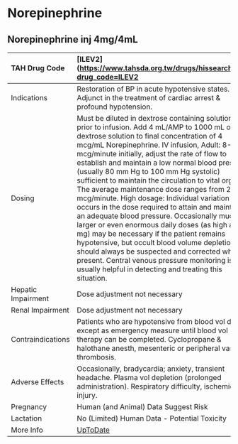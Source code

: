 # Norepinephrine

## Norepinephrine inj 4mg/4mL

| TAH Drug Code      | [ILEV2](https://www.tahsda.org.tw/drugs/hissearch.php?drug_code=ILEV2                                                                                                                                                                                                                                                                                                                                                                                                                                                                                                                                                                                                                                                                                                                                                                                                                                 |
|:-------------------|:------------------------------------------------------------------------------------------------------------------------------------------------------------------------------------------------------------------------------------------------------------------------------------------------------------------------------------------------------------------------------------------------------------------------------------------------------------------------------------------------------------------------------------------------------------------------------------------------------------------------------------------------------------------------------------------------------------------------------------------------------------------------------------------------------------------------------------------------------------------------------------------------------|
| Indications        | Restoration of BP in acute hypotensive states. Adjunct in the treatment of cardiac arrest & profound hypotension.                                                                                                                                                                                                                                                                                                                                                                                                                                                                                                                                                                                                                                                                                                                                                                                     |
| Dosing             | Must be diluted in dextrose containing solutions prior to infusion. Add 4 mL/AMP to 1000 mL of 5% dextrose solution to final concentration of 4 mcg/mL Norepinephrine. IV infusion, Adult: 8-12 mcg/minute initially, adjust the rate of flow to establish and maintain a low normal blood pressure (usually 80 mm Hg to 100 mm Hg systolic) sufficient to maintain the circulation to vital organs. The average maintenance dose ranges from 2-4 mcg/minute. High dosage: Individual variation occurs in the dose required to attain and maintain an adequate blood pressure. Occasionally much larger or even enormous daily doses (as high as 68 mg) may be necessary if the patient remains hypotensive, but occult blood volume depletion should always be suspected and corrected when present. Central venous pressure monitoring is usually helpful in detecting and treating this situation. |
| Hepatic Impairment | Dose adjustment not necessary                                                                                                                                                                                                                                                                                                                                                                                                                                                                                                                                                                                                                                                                                                                                                                                                                                                                         |
| Renal Impairment   | Dose adjustment not necessary                                                                                                                                                                                                                                                                                                                                                                                                                                                                                                                                                                                                                                                                                                                                                                                                                                                                         |
| Contraindications  | Patients who are hypotensive from blood vol deficits except as emergency measure until blood vol therapy can be completed. Cyclopropane & halothane anesth, mesenteric or peripheral vascular thrombosis.                                                                                                                                                                                                                                                                                                                                                                                                                                                                                                                                                                                                                                                                                             |
| Adverse Effects    | Occasionally, bradycardia; anxiety, transient headache. Plasma vol depletion (prolonged administration). Respiratory difficulty, ischemic injury.                                                                                                                                                                                                                                                                                                                                                                                                                                                                                                                                                                                                                                                                                                                                                     |
| Pregnancy          | Human (and Animal) Data Suggest Risk                                                                                                                                                                                                                                                                                                                                                                                                                                                                                                                                                                                                                                                                                                                                                                                                                                                                  |
| Lactation          | No (Limited) Human Data - Potential Toxicity                                                                                                                                                                                                                                                                                                                                                                                                                                                                                                                                                                                                                                                                                                                                                                                                                                                          |
| More Info          | [UpToDate](https://www.uptodate.com/contents/norepinephrine-drug-information)                                                                                                                                                                                                                                                                                                                                                                                                                                                                                                                                                                                                                                                                                                                                                                                                                         |

